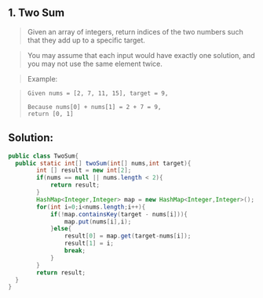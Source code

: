 ## 1. Two Sum

> Given an array of integers, return indices of the two numbers such 
> that they add up to a specific target.

> You may assume that each input would have exactly one solution, and
> you may not use the same element twice.

> Example:

> ```
> Given nums = [2, 7, 11, 15], target = 9,
> 
> Because nums[0] + nums[1] = 2 + 7 = 9,
> return [0, 1]
> ```

## Solution:

```java
public class TwoSum{
  public static int[] twoSum(int[] nums,int target){
        int [] result = new int[2];
        if(nums == null || nums.length < 2){
            return result;
        }
        HashMap<Integer,Integer> map = new HashMap<Integer,Integer>();
        for(int i=0;i<nums.length;i++){
            if(!map.containsKey(target - nums[i])){
                map.put(nums[i],i);
            }else{
                result[0] = map.get(target-nums[i]);
                result[1] = i;
                break;
            }
        }
        return result;
  }
}

```